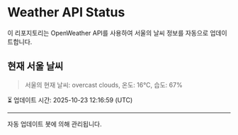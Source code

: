
# Weather API Status

이 리포지토리는 OpenWeather API를 사용하여 서울의 날씨 정보를 자동으로 업데이트합니다.

## 현재 서울 날씨
> 서울의 현재 날씨: overcast clouds, 온도: 16°C, 습도: 67%

⏳ 업데이트 시간: 2025-10-23 12:16:59 (UTC)

---
자동 업데이트 봇에 의해 관리됩니다.
